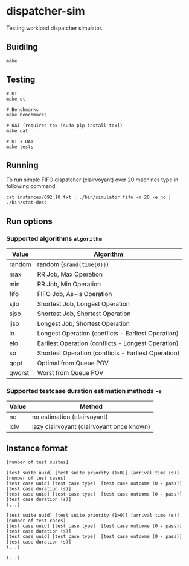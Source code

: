 # dispatcher-sim
Testing workload dispatcher simulator.

## Buidilng
```
make
```

## Testing
```
# UT
make ut

# Benchmarks
make benchmarks

# UAT (requires tox [sudo pip install tox])
make uat

# UT + UAT
make tests
```

## Running
To run simple FIFO dispatcher (clairvoyant) over 20 machines type in following command:
```
cat instances/692_10.txt | ./bin/simulator fifo -m 20 -e no | ./bin/stat-desc
```

## Run options

### Supported algorithms `algorithm`

| Value | Algorithm |
|---|---|
| random | random (`srand(time(0))`) |
| max | RR Job, Max Operation |
| min | RR Job, Min Operation |
| fifo | FIFO Job, As-is Operation |
| sjlo | Shortest Job, Longest Operation |
| sjso | Shortest Job, Shortest Operation |
| ljso | Longest Job, Shortest Operation |
| lo | Longest Operation (conflicts - Earliest Operation) |
| elo | Earliest Operation (conflicts - Longest Operation) |
| so | Shortest Operation (conflicts - Earliest Operation) |
| qopt | Optimal from Queue POV |
| qworst | Worst from Queue POV |

### Supported testcase duration estimation methods `-e`

| Value | Method |
|---|---|
| no | no estimation (clairvoyant) |
| lclv | lazy clairvoyant (clairvoyant once known) |

## Instance format
```
[number of test suites]

[test suite uuid] [test suite priority (1>0)] [arrival time (s)]
[number of test cases]
[test case uuid] [test case type]  [test case outcome (0 - pass)] [test case duration (s)]
[test case uuid] [test case type]  [test case outcome (0 - pass)] [test case duration (s)]
(...)

[test suite uuid] [test suite priority (1>0)] [arrival time (s)]
[number of test cases]
[test case uuid] [test case type]  [test case outcome (0 - pass)] [test case duration (s)]
[test case uuid] [test case type]  [test case outcome (0 - pass)] [test case duration (s)]
(...)

(...)
```
